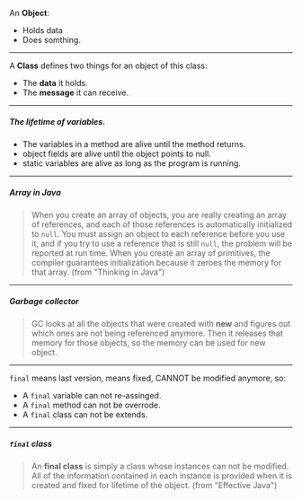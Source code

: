 An **Object**:
* Holds data
* Does somthing.

---

A **Class** defines two things for an object of this class:
* The **data** it holds. 
* The **message** it can receive. 

---

##### The lifetime of variables.
* The variables in a method are alive until the method returns.
* object fields are alive until the object points to null.
* static variables are alive as long as the program is running. 

---

##### Array in Java
> When you create an array of objects, you are really creating an array of references, and each of those references is automatically initialized to `null`. You must assign an object to each reference before you use it, and if you try to use a reference that is still `null`, the problem will be reported at run time. When you create an array of primitives, the compiler guarantees initialization because it zeroes the memory for that array. (from "Thinking in Java")

---

##### Garbage collector
> GC looks at all the objects that were created with **new** and figures out which ones are not being referenced anymore. Then it releases that memory for those objects, so the memory can be used for new object.

---

`final` means last version, means fixed, CANNOT be modified anymore, so:  
* A `final` variable can not re-assinged.
* A `final` method can not be overrode.
* A `final` class can not be extends.

---

##### `final` class
> An **final class** is simply a class whose instances can not be modified. All of the information contained in each instance is provided when it is created and fixed for lifetime of the object. (from "Effective Java")
